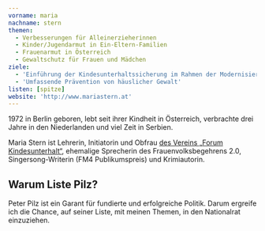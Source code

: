 ```yaml
---
vorname: maria
nachname: stern
themen:
  - Verbesserungen für Alleinerzieherinnen
  - Kinder/Jugendarmut in Ein-Eltern-Familien
  - Frauenarmut in Österreich
  - Gewaltschutz für Frauen und Mädchen
ziele:
  - 'Einführung der Kindesunterhaltssicherung im Rahmen der Modernisierung des Unterhaltsgesetzes'
  - 'Umfassende Prävention von häuslicher Gewalt'
listen: [spitze]
website: 'http://www.mariastern.at'
---
```


1972 in Berlin geboren, lebt seit ihrer Kindheit in Österreich, verbrachte drei Jahre in den Niederlanden und viel Zeit in Serbien.

Maria Stern ist Lehrerin, Initiatorin und Obfrau [des Vereins „Forum Kindesunterhalt“](http://www.forumkindesunterhalt.at), ehemalige Sprecherin des Frauenvolksbegehrens 2.0, Singersong-Writerin (FM4 Publikumspreis) und Krimiautorin.

## Warum Liste Pilz?

Peter Pilz ist ein Garant für fundierte und erfolgreiche Politik. Darum ergreife ich die Chance, auf seiner Liste, mit meinen Themen, in den Nationalrat einzuziehen.